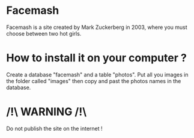 Facemash
========

Facemash is a site created by Mark Zuckerberg in 2003, where you must choose between two hot girls.

How to install it on your computer ?
====================================

Create a database "facemash" and a table "photos". 
Put all you images in the folder called "images" then copy and past the photos names in the database.

/!\ WARNING /!\
===============

Do not publish the site on the internet !
